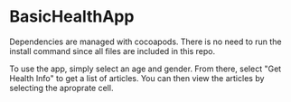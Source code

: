 # BasicHealthApp

Dependencies are managed with cocoapods.  There is no need to run the install command since all files are included in this repo.  

To use the app, simply select an age and gender.  From there, select "Get Health Info" to get a list of articles.  You can then view the articles by selecting the aproprate cell.   

